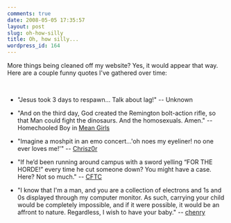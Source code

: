 ```yaml
---
comments: true
date: 2008-05-05 17:35:57
layout: post
slug: oh-how-silly
title: Oh, how silly...
wordpress_id: 164
---
```


More things being cleaned off my website? Yes, it would appear that way. Here are a couple funny quotes I've gathered over time:




 






  * "Jesus took 3 days to respawn... Talk about lag!" -- Unknown 

  * "And on the third day, God created the Remington bolt-action rifle, so that Man could fight the dinosaurs. And the homosexuals. Amen." -- Homechooled Boy in [Mean Girls](http://www.imdb.com/title/tt0377092/) 

  * "Imagine a moshpit in an emo concert...'oh noes my eyeliner! no one ever loves me!'" -- [Chrisz0r](http://live.xbox.com/member/Chrisz0r) 

  * "If he’d been running around campus with a sword yelling “FOR THE HORDE!” every time he cut someone down? You might have a case. Here? Not so much." -- [CFTC](http://gamepolitics.com/2007/04/17/dr-phil-blames-video-games-for-virginia-tech-massacre/#comment-70480) 

  * "I know that I'm a man, and you are a collection of electrons and 1s and 0s displayed through my computer monitor. As such, carrying your child would be completely impossible, and if it were possible, it would be an affront to nature. Regardless, I wish to have your baby." -- [chenry](http://www.joystiq.com/2007/05/16/bungie-i-am-so-mad-at-you/#c4935373)
